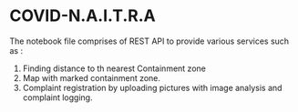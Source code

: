 # COVID-N.A.I.T.R.A

The notebook file comprises of REST API to provide various services such as :
1. Finding distance to th nearest Containment zone
2. Map with marked containment zone.
3. Complaint registration by uploading pictures with image analysis and complaint logging.
